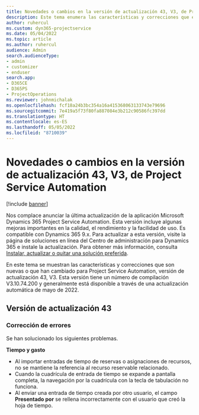 ```yaml
---
title: Novedades o cambios en la versión de actualización 43, V3, de Project Service Automation
description: Este tema enumera las características y correcciones que están disponibles en Microsoft Dynamics 365 Project Service Automation, versión de actualización 43, V3.
author: ruhercul
ms.custom: dyn365-projectservice
ms.date: 05/04/2022
ms.topic: article
ms.author: ruhercul
audience: Admin
search.audienceType:
- admin
- customizer
- enduser
search.app:
- D365CE
- D365PS
- ProjectOperations
ms.reviewer: johnmichalak
ms.openlocfilehash: fcf18a24b3bc354a16a415368063133743e79696
ms.sourcegitcommit: 7e419a5f73f80fa887084e3b212c90586fc397dd
ms.translationtype: HT
ms.contentlocale: es-ES
ms.lasthandoff: 05/05/2022
ms.locfileid: "8710039"
---
```

# <a name="whats-new-or-changed-in-project-service-automation-update-release-43-v3"></a>Novedades o cambios en la versión de actualización 43, V3, de Project Service Automation

[!include [banner](../includes/psa-now-project-operations.md)]

Nos complace anunciar la última actualización de la aplicación Microsoft Dynamics 365 Project Service Automation. Esta versión incluye algunas mejoras importantes en la calidad, el rendimiento y la facilidad de uso. Es compatible con Dynamics 365 9.x. Para actualizar a esta versión, visite la página de soluciones en línea del Centro de administración para Dynamics 365 e instale la actualización. Para obtener más información, consulta [Instalar, actualizar o quitar una solución preferida](/power-platform/admin/install-remove-preferred-solution).

En este tema se muestran las características y correcciones que son nuevas o que han cambiado para Project Service Automation, versión de actualización 43, V3. Esta versión tiene un número de compilación V3.10.74.200 y generalmente está disponible a través de una actualización automática de mayo de 2022.

## <a name="update-release-43"></a>Versión de actualización 43

### <a name="bug-fixes"></a>Corrección de errores

Se han solucionado los siguientes problemas.


**Tiempo y gasto**

- Al importar entradas de tiempo de reservas o asignaciones de recursos, no se mantiene la referencia al recurso reservable relacionado.
- Cuando la cuadrícula de entrada de tiempo se expande a pantalla completa, la navegación por la cuadrícula con la tecla de tabulación no funciona.
- Al enviar una entrada de tiempo creada por otro usuario, el campo **Presentado por** se rellena incorrectamente con el usuario que creó la hoja de tiempo.

